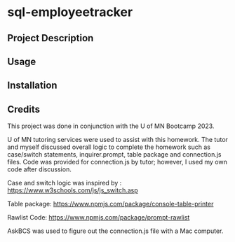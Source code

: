 # sql-employeetracker

## Project Description

## Usage

## Installation

## Credits

This project was done in conjunction with the U of MN Bootcamp 2023. 

U of MN tutoring services were used to assist with this homework. The tutor and myself discussed overall logic to complete the homework such as case/switch statements, inquirer.prompt, table package and connection.js files. Code was provided for connection.js by tutor; however, I used my own code after discussion. 

Case and switch logic was inspired by : https://www.w3schools.com/js/js_switch.asp

Table package: https://www.npmjs.com/package/console-table-printer

Rawlist Code: https://www.npmjs.com/package/prompt-rawlist

AskBCS was used to figure out the connection.js file with a Mac computer.